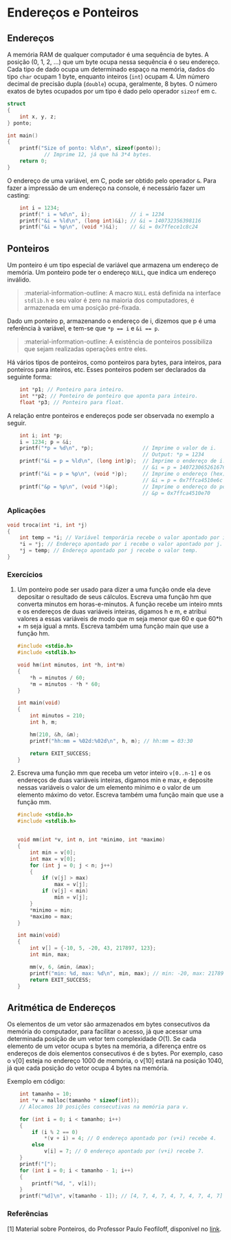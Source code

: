 # Endereços e Ponteiros

## Endereços

A memória RAM de qualquer computador é uma sequência de bytes. A posição (0, 1, 2, ...) que um byte ocupa nessa sequência é o seu endereço. Cada tipo de dado ocupa um determinado espaço na memória, dados do tipo `char` ocupam 1 byte, enquanto inteiros (`int`) ocupam 4. Um número decimal de precisão dupla (`double`) ocupa, geralmente, 8 bytes. O número exatos de bytes ocupados por um tipo é dado pelo operador `sizeof` em c.

```c
struct
{
    int x, y, z;
} ponto;

int main()
{
    printf("Size of ponto: %ld\n", sizeof(ponto));
            // Imprime 12, já que há 3*4 bytes.
    return 0;
}

```

O endereço de uma variável, em C, pode ser obtido pelo operador `&`. Para fazer a impressão de um endereço na console, é necessário fazer um casting:

```c
    int i = 1234;
    printf(" i = %d\n", i);             // i = 1234
    printf("&i = %ld\n", (long int)&i); // &i = 140732356398116
    printf("&i = %p\n", (void *)&i);    // &i = 0x7ffece1c8c24
```

## Ponteiros

Um ponteiro é um tipo especial de variável que armazena um endereço de memória. Um ponteiro pode ter o endereço `NULL`, que indica um endereço inválido.

> :material-information-outline: A macro `NULL` está definida na interface `stdlib.h` e seu valor é zero na maioria dos computadores, é armazenada em uma posição pré-fixada.

Dado um ponteiro p, armazenando o endereço de i, dizemos que p é uma referência à variável, e tem-se que `*p == i` e `&i == p`.

> :material-information-outline: A existência de ponteiros possibiliza que sejam realizadas operações entre eles.

Há vários tipos de ponteiros, como ponteiros para bytes, para inteiros, para ponteiros para inteiros, etc. Esses ponteiros podem ser declarados da seguinte forma:

```c
    int *p1; // Ponteiro para inteiro.
    int **p2; // Ponteiro de ponteiro que aponta para inteiro.
    float *p3; // Ponteiro para float.
```

A relação entre ponteiros e endereços pode ser observada no exemplo a seguir.

```c
    int i; int *p;
    i = 1234; p = &i;
    printf("*p = %d\n", *p);                // Imprime o valor de i.
                                            // Output: *p = 1234
    printf("&i = p = %ld\n", (long int)p);  // Imprime o endereço de i.
                                            // &i = p = 140723065261676
    printf("&i = p = %p\n", (void *)p);     // Imprime o endereço (hex) de i.
                                            // &i = p = 0x7ffca4510e6c
    printf("&p = %p\n", (void *)&p);        // Imprime o endereço do ponteiro p.
                                            // &p = 0x7ffca4510e70
```

### Aplicações

```c
void troca(int *i, int *j)
{
    int temp = *i; // Variável temporária recebe o valor apontado por i.
    *i = *j; // Endereço apontado por i recebe o valor apontado por j.
    *j = temp; // Endereço apontado por j recebe o valor temp.
}
```

### Exercícios

1. Um ponteiro pode ser usado para dizer a uma função onde ela deve depositar o resultado de seus cálculos. Escreva uma função hm que converta minutos em horas-e-minutos. A função recebe um inteiro mnts e os endereços de duas variáveis inteiras, digamos h e m, e atribui valores a essas variáveis de modo que m seja menor que 60 e que 60*h + m seja igual a mnts. Escreva também uma função main que use a função hm.

    ```c
    #include <stdio.h>
    #include <stdlib.h>

    void hm(int minutos, int *h, int*m)
    {
        *h = minutos / 60;
        *m = minutos - *h * 60;
    }

    int main(void)
    {
        int minutos = 210;
        int h, m;

        hm(210, &h, &m);
        printf("hh:mm = %02d:%02d\n", h, m); // hh:mm = 03:30

        return EXIT_SUCCESS;
    } 
    ```

2. Escreva uma função mm que receba um vetor inteiro `v[0..n-1]` e os endereços de duas variáveis inteiras, digamos min e max, e deposite nessas variáveis o valor de um elemento mínimo e o valor de um elemento máximo do vetor.  Escreva também uma função main que use a função mm.

    ```c
    #include <stdio.h>
    #include <stdlib.h>


    void mm(int *v, int n, int *minimo, int *maximo)
    {
        int min = v[0];
        int max = v[0];
        for (int j = 0; j < n; j++)
        {
            if (v[j] > max)
                max = v[j];
            if (v[j] < min)
                min = v[j];
        }
        *minimo = min;
        *maximo = max;
    }

    int main(void)
    {
        int v[] = {-10, 5, -20, 43, 217897, 123};
        int min, max;

        mm(v, 6, &min, &max);
        printf("min: %d, max: %d\n", min, max); // min: -20, max: 217897
        return EXIT_SUCCESS;
    }
    ```

## Aritmética de Endereços

Os elementos de um vetor são armazenados em bytes consecutivos da memória do computador, para facilitar o acesso, já que acessar uma determinada posição de um vetor tem complexidade $O(1)$. Se cada elemento de um vetor ocupa s bytes na memória, a diferença entre os endereços de dois elementos consecutivos é de s bytes. Por exemplo, caso o v[0] esteja no endereço 1000 de memória, o v[10] estará na posição 1040, já que cada posição do vetor ocupa 4 bytes na memória.

Exemplo em código:

```c
    int tamanho = 10;
    int *v = malloc(tamanho * sizeof(int)); 
    // Alocamos 10 posições consecutivas na memória para v. 

    for (int i = 0; i < tamanho; i++)
    {
        if (i % 2 == 0)
            *(v + i) = 4; // O endereço apontado por (v+i) recebe 4.
        else
            v[i] = 7; // O endereço apontado por (v+i) recebe 7.
    }
    printf("[");
    for (int i = 0; i < tamanho - 1; i++)
    {
        printf("%d, ", v[i]);
    }
    printf("%d]\n", v[tamanho - 1]); // [4, 7, 4, 7, 4, 7, 4, 7, 4, 7]

```

### Referências

[1] Material sobre Ponteiros, do Professor Paulo Feofiloff, disponível no [link](https://www.ime.usp.br/~pf/algoritmos/aulas/pont.html).
